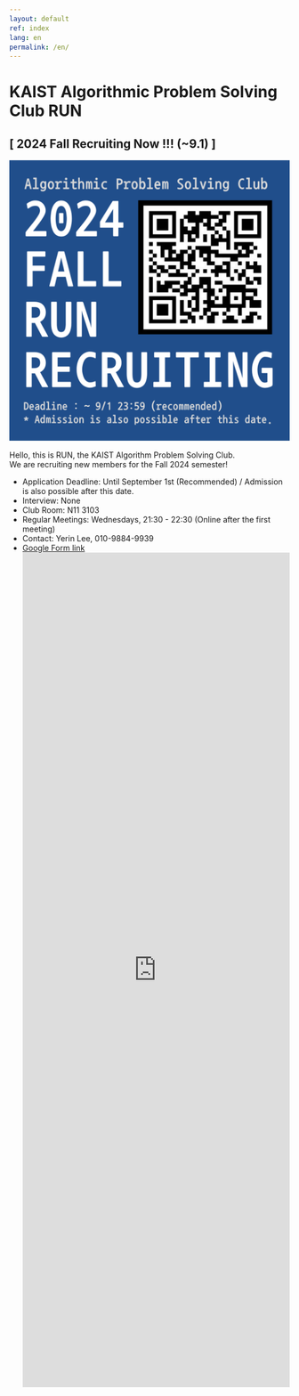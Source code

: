 ```yaml
---
layout: default
ref: index
lang: en
permalink: /en/
---
```


# KAIST Algorithmic Problem Solving Club RUN

## [ 2024 Fall Recruiting Now !!! (~9.1) ]
![poster](/apply/2024-fall/2024FallRecruitingPoster.png)

Hello, this is RUN, the KAIST Algorithm Problem Solving Club.  
We are recruiting new members for the Fall 2024 semester!

- Application Deadline: Until September 1st (Recommended) / Admission is also possible after this date.
- Interview: None
- Club Room: N11 3103
- Regular Meetings: Wednesdays, 21:30 - 22:30 (Online after the first meeting)
- Contact: Yerin Lee, 010-9884-9939
- [Google Form link](https://forms.gle/Mox8MiqTFAQ2MVTZ9)
  <iframe src="https://forms.gle/Mox8MiqTFAQ2MVTZ9" frameborder="0" width="100%" height="1500px"></iframe>
